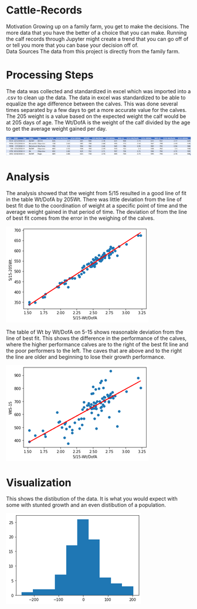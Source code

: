 # Cattle-Records
Motivation
Growing up on a family farm, you get to make the decisions. The more data that you have the better of a choice that you can make. Running the calf records through Jupyter might create a trend that you can go off of or tell you more that you can base your decision off of.  
Data Sources
The data from this project is directly from the family farm.
# Processing Steps
The data was collected and standardized in excel which was imported into a .csv to clean up the data. The data in excel was standardized to be able to equalize the age difference between the calves. This was done several times separated by a few days to get a more accurate value for the calves. The 205 weight is a value based on the expected weight the calf would be at 205 days of age. The Wt/DofA is the weight of the calf divided by the age to get the average weight gained per day. 


![Table Head](https://raw.githubusercontent.com/DrewBowdish/Cattle-Records/main/Head.png)

# Analysis
The analysis showed that the weight from 5/15 resulted in a good line of fit in the table Wt/DofA by 205Wt. There was little deviation from the line of best fit due to the coordination of weight at a specific point of time and the average weight gained in that period of time. The deviation of from the line of best fit comes from the error in the weighing of the calves. 

![Wt/DofA by 205Wt](https://raw.githubusercontent.com/DrewBowdish/Cattle-Records/main/WtDofAby205Wt.png)

The table of Wt by Wt/DofA on 5-15 shows reasonable deviation from the line of best fit. This shows the difference in the performance of the calves, where the higher performance calves are to the right of the  best fit line and the poor performers to the left. The caves that are above and to the right the line are older and beginning to lose their growth performance.

![Wt by Wt/DofA ](https://raw.githubusercontent.com/DrewBowdish/Cattle-Records/main/WtDofAbyWt.png)

# Visualization
This shows the distibution of the data. It is what you would expect with some with stunted growth and an even distibution of a population.

![Distibution](https://raw.githubusercontent.com/DrewBowdish/Cattle-Records/main/WtbyWtDofAgraph.png)
